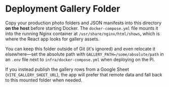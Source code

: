 # Deployment Gallery Folder

Copy your production photo folders and JSON manifests into this directory **on the host** before starting Docker. The `docker-compose.yml` file mounts it into the running Nginx container at `/usr/share/nginx/html/shows`, which is where the React app looks for gallery assets.

You can keep this folder outside of Git (it's ignored) and even relocate it elsewhere—set the absolute path with `GALLERY_PATH=/some/absolute/path` in an `.env` file next to `infra/docker-compose.yml` when deploying on the Pi.

If you instead publish the gallery rows from a Google Sheet (`VITE_GALLERY_SHEET_URL`), the app will prefer that remote data and fall back to this mounted folder when needed.
